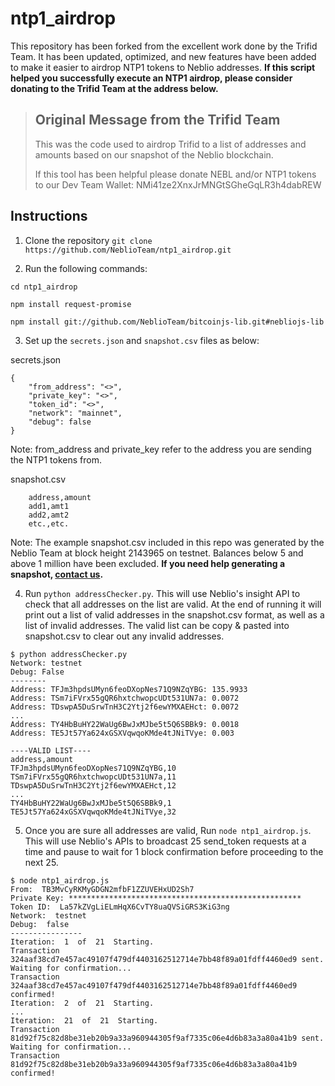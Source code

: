 ntp1_airdrop
===========

This repository has been forked from the excellent work done by the Trifid Team. It has been updated, optimized, and new features have been added to make it easier to airdrop NTP1 tokens to Neblio addresses. **If this script helped you successfully execute an NTP1 airdrop, please consider donating to the Trifid Team at the address below.**


> Original Message from the Trifid Team
> ----------------------------
> This was the code used to airdrop Trifid to a list of addresses and amounts based on our snapshot of the Neblio blockchain.
>
> If this tool has been helpful please donate NEBL and/or NTP1 tokens to our Dev Team Wallet:
> NMi41ze2XnxJrMNGtSGheGqLR3h4dabREW

Instructions
----------------------------
1. Clone the repository `git clone https://github.com/NeblioTeam/ntp1_airdrop.git`

2. Run the following commands:

`cd ntp1_airdrop`

`npm install request-promise`

`npm install git://github.com/NeblioTeam/bitcoinjs-lib.git#nebliojs-lib`


3. Set up the `secrets.json` and `snapshot.csv` files as below:

secrets.json
```
{
    "from_address": "<>",
    "private_key": "<>",
    "token_id": "<>",
    "network": "mainnet",
    "debug": false
}
```

Note: from_address and private_key refer to the address you are sending the NTP1 tokens from.

snapshot.csv
```
    address,amount
    add1,amt1
    add2,amt2
    etc.,etc.
```

Note: The example snapshot.csv included in this repo was generated by the Neblio Team at block height 2143965 on testnet. Balances below 5 and above 1 million have been excluded. **If you need help generating a snapshot, [contact us](https://nebl.io/contact-us/).**

4. Run `python addressChecker.py`. This will use Neblio's insight API to check that all addresses on the list are valid. At the end of running it will print out a list of valid addresses in the snapshot.csv format, as well as a list of invalid addresses. The valid list can be copy & pasted into snapshot.csv to clear out any invalid addresses.
```
$ python addressChecker.py
Network: testnet
Debug: False
--------
Address: TFJm3hpdsUMyn6feoDXopNes71Q9NZqYBG: 135.9933
Address: TSm7iFVrx55gQR6hxtchwopcUDt531UN7a: 0.0072
Address: TDswpA5DuSrwTnH3C2Ytj2f6ewYMXAEHct: 0.0072
...
Address: TY4HbBuHY22WaUg6BwJxMJbe5t5Q6SBBk9: 0.0018
Address: TE5Jt57Ya624xGSXVqwqoKMde4tJNiTVye: 0.003

----VALID LIST----
address,amount
TFJm3hpdsUMyn6feoDXopNes71Q9NZqYBG,10
TSm7iFVrx55gQR6hxtchwopcUDt531UN7a,11
TDswpA5DuSrwTnH3C2Ytj2f6ewYMXAEHct,12
...
TY4HbBuHY22WaUg6BwJxMJbe5t5Q6SBBk9,1
TE5Jt57Ya624xGSXVqwqoKMde4tJNiTVye,32
```

5. Once you are sure all addresses are valid, Run `node ntp1_airdrop.js`. This will use Neblio's APIs to broadcast 25 send_token requests at a time and pause to wait for 1 block confirmation before proceeding to the next 25.
```
$ node ntp1_airdrop.js
From:  TB3MvCyRKMyGDGN2mfbF1ZZUVEHxUD2Sh7
Private Key: ****************************************************
Token ID:  La57kZVgLiELmHqX6CvTY8uaQVSiGRS3KiG3ng
Network:  testnet
Debug:  false
----------------
Iteration:  1  of  21  Starting.
Transaction 324aaf38cd7e457ac49107f479df4403162512714e7bb48f89a01fdff4460ed9 sent. Waiting for confirmation...
Transaction 324aaf38cd7e457ac49107f479df4403162512714e7bb48f89a01fdff4460ed9 confirmed!
Iteration:  2  of  21  Starting.
...
Iteration:  21  of  21  Starting.
Transaction 81d92f75c82d8be31eb20b9a33a960944305f9af7335c06e4d6b83a3a80a41b9 sent. Waiting for confirmation...
Transaction 81d92f75c82d8be31eb20b9a33a960944305f9af7335c06e4d6b83a3a80a41b9 confirmed!
```


